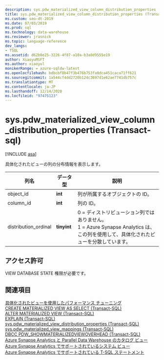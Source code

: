 ```yaml
---
description: sys.pdw_materialized_view_column_distribution_properties (Transact-sql)
title: sys.pdw_materialized_view_column_distribution_properties (Transact-sql)
ms.custom: seo-dt-2019
ms.date: 07/03/2019
ms.prod: sql
ms.technology: data-warehouse
ms.reviewer: jrasnick
ms.topic: language-reference
dev_langs:
- TSQL
ms.assetid: d62b0e25-3226-4f87-a10a-b3a0d9555e19
author: XiaoyuMSFT
ms.author: xiaoyul
monikerRange: = azure-sqldw-latest
ms.openlocfilehash: bdbcbf8b47f3b476b753fa0dca451caca71ff621
ms.sourcegitcommit: 1a544cf4dd2720b124c3697d1e62ae7741db757c
ms.translationtype: MT
ms.contentlocale: ja-JP
ms.lasthandoff: 12/14/2020
ms.locfileid: "97475123"
---
```

# <a name="syspdw_materialized_view_column_distribution_properties-transact-sql"></a>sys.pdw_materialized_view_column_distribution_properties (Transact-sql) 

[!INCLUDE [asa](../../includes/applies-to-version/asa.md)]

具体化されたビューの列の分布情報を表示します。  
  
|列名|データ型|説明|  
|-----------------|---------------|-----------------|  
|object_id|**int**|列が所属するオブジェクトの ID。 |  
|column_id|**int**|列の ID。|  
|distribution_ordinal|**tinyint**|0 = ディストリビューション列ではありません。</br> 1 = Azure Synapse Analytics は、この列を使用して、具体化されたビューを分散しています。|
 
## <a name="permissions"></a>アクセス許可 

VIEW DATABASE STATE 権限が必要です。

## <a name="see-also"></a>関連項目

[具体化されたビューを使用したパフォーマンス チューニング](/azure/sql-data-warehouse/performance-tuning-materialized-views)   
[CREATE MATERIALIZED VIEW AS SELECT &#40;Transact-SQL&#41;](../../t-sql/statements/create-materialized-view-as-select-transact-sql.md?view=azure-sqldw-latest)   
[ALTER MATERIALIZED VIEW &#40;Transact-SQL&#41;](../../t-sql/statements/alter-materialized-view-transact-sql.md?view=azure-sqldw-latest)   
[EXPLAIN &#40;Transact-SQL&#41;](../../t-sql/queries/explain-transact-sql.md?view=azure-sqldw-latest)   
[sys.pdw_materialized_view_distribution_properties &#40;Transact-SQL&#41;](./sys-pdw-materialized-view-distribution-properties-transact-sql.md?view=azure-sqldw-latest)   
[sys.pdw_materialized_view_mappings &#40;Transact-SQL&#41;](./sys-pdw-materialized-view-mappings-transact-sql.md?view=azure-sqldw-latest)   
[DBCC PDW_SHOWMATERIALIZEDVIEWOVERHEAD &#40;Transact-SQL&#41;](../../t-sql/database-console-commands/dbcc-pdw-showmaterializedviewoverhead-transact-sql.md?view=azure-sqldw-latest)   
[Azure Synapse Analytics と Parallel Data Warehouse のカタログ ビュー](../../relational-databases/system-catalog-views/sql-data-warehouse-and-parallel-data-warehouse-catalog-views.md)   
[Azure Synapse Analytics でサポートされているシステム ビュー](/azure/sql-data-warehouse/sql-data-warehouse-reference-tsql-system-views)   
[Azure Synapse Analytics でサポートされている T-SQL ステートメント](/azure/sql-data-warehouse/sql-data-warehouse-reference-tsql-statements)